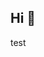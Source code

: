 ## Hi 👋

test
<!--
**danielsavila/danielsavila** is a ✨ _special_ ✨ repository because its `README.md` (this file) appears on your GitHub profile.

tests
Here are some ideas to get you started:

- 🔭 I’m currently working on ...
- 🌱 I’m currently learning ...
- 👯 I’m looking to collaborate on ...
- 🤔 I’m looking for help with ...
- 💬 Ask me about ...
- 📫 How to reach me: ...
- 😄 Pronouns: ...
- ⚡ Fun fact: ...
-->
